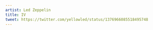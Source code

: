 ```yaml
---
artist: Led Zeppelin
title: IV
tweet: https://twitter.com/yellowled/status/1376966085518495748
---
```

